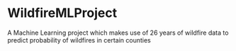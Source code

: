 # WildfireMLProject
A Machine Learning project which makes use of 26 years of wildfire data to predict probability of wildfires in certain counties
